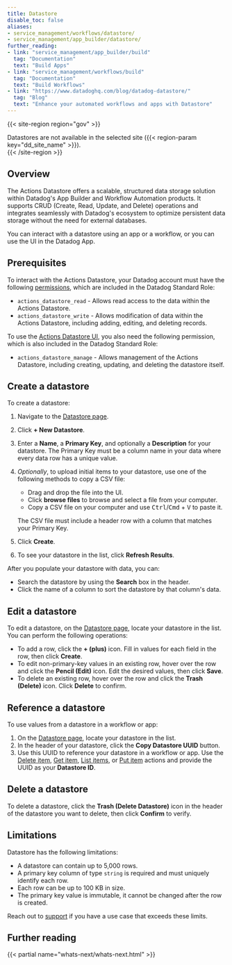 ```yaml
---
title: Datastore
disable_toc: false
aliases:
- service_management/workflows/datastore/
- service_management/app_builder/datastore/
further_reading:
- link: "service_management/app_builder/build"
  tag: "Documentation"
  text: "Build Apps"
- link: "service_management/workflows/build"
  tag: "Documentation"
  text: "Build Workflows"
- link: "https://www.datadoghq.com/blog/datadog-datastore/"
  tag: "Blog"
  text: "Enhance your automated workflows and apps with Datastore"
---
```


{{< site-region region="gov" >}}
<div class="alert alert-warning">Datastores are not available in the selected site ({{< region-param key="dd_site_name" >}}).</div>
{{< /site-region >}}

## Overview

The Actions Datastore offers a scalable, structured data storage solution within Datadog's App Builder and Workflow Automation products. It supports CRUD (Create, Read, Update, and Delete) operations and integrates seamlessly with Datadog's ecosystem to optimize persistent data storage without the need for external databases.

You can interact with a datastore using an app or a workflow, or you can use the UI in the Datadog App.


## Prerequisites

To interact with the Actions Datastore, your Datadog account must have the following [permissions][6], which are included in the Datadog Standard Role:

* `actions_datastore_read` - Allows read access to the data within the Actions Datastore.
* `actions_datastore_write` - Allows modification of data within the Actions Datastore, including adding, editing, and deleting records.

To use the [Actions Datastore UI][1], you also need the following permission, which is also included in the Datadog Standard Role:

* `actions_datastore_manage` - Allows management of the Actions Datastore, including creating, updating, and deleting the datastore itself.


## Create a datastore

To create a datastore:

1. Navigate to the [Datastore page][1].
1. Click **+ New Datastore**.
1. Enter a **Name**, a **Primary Key**, and optionally a **Description** for your datastore. The Primary Key must be a column name in your data where every data row has a unique value.
1. _Optionally_, to upload initial items to your datastore, use one of the following methods to copy a CSV file:
   * Drag and drop the file into the UI.
   * Click **browse files** to browse and select a file from your computer.
   * Copy a CSV file on your computer and use <kbd>Ctrl</kbd>/<kbd>Cmd</kbd> + <kbd>V</kbd> to paste it.

   The CSV file must include a header row with a column that matches your Primary Key.
1. Click **Create**.
1. To see your datastore in the list, click **Refresh Results**.

After you populate your datastore with data, you can:

* Search the datastore by using the **Search** box in the header.
* Click the name of a column to sort the datastore by that column's data.


## Edit a datastore

To edit a datastore, on the [Datastore page][1], locate your datastore in the list. You can perform the following operations:

* To add a row, click the **+ (plus)** icon. Fill in values for each field in the row, then click **Create**.
* To edit non-primary-key values in an existing row, hover over the row and click the **Pencil (Edit)** icon. Edit the desired values, then click **Save**.
* To delete an existing row, hover over the row and click the **Trash (Delete)** icon. Click **Delete** to confirm.


## Reference a datastore

To use values from a datastore in a workflow or app:

1. On the [Datastore page][1], locate your datastore in the list.
1. In the header of your datastore, click the **Copy Datastore UUID** button.
1. Use this UUID to reference your datastore in a workflow or app. Use the [Delete item][2], [Get item][3], [List items][4], or [Put item][5] actions and provide the UUID as your **Datastore ID**.


## Delete a datastore

To delete a datastore, click the **Trash (Delete Datastore)** icon in the header of the datastore you want to delete, then click **Confirm** to verify.

## Limitations

Datastore has the following limitations:

- A datastore can contain up to 5,000 rows.
- A primary key column of type `string` is required and must uniquely identify each row.
- Each row can be up to 100 KB in size.
- The primary key value is immutable, it cannot be changed after the row is created.

Reach out to [support](https://docs.datadoghq.com/help/) if you have a use case that exceeds these limits.

## Further reading

{{< partial name="whats-next/whats-next.html" >}}

[1]: https://app.datadoghq.com/app-builder/datastore
[2]: https://app.datadoghq.com/workflow/action-catalog#/com.datadoghq.dd.apps_datastore/com.datadoghq.dd.apps_datastore.deleteDatastoreItem
[3]: https://app.datadoghq.com/workflow/action-catalog#/com.datadoghq.dd.apps_datastore/com.datadoghq.dd.apps_datastore.getDatastoreItem
[4]: https://app.datadoghq.com/workflow/action-catalog#/com.datadoghq.dd.apps_datastore/com.datadoghq.dd.apps_datastore.listDatastoreItems
[5]: https://app.datadoghq.com/workflow/action-catalog#/com.datadoghq.dd.apps_datastore/com.datadoghq.dd.apps_datastore.putDatastoreItem
[6]: /account_management/rbac/permissions/?tab=ui#app-builder--workflow-automation
